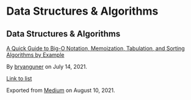Data Structures & Algorithms
============================

Data Structures & Algorithms
----------------------------

[A Quick Guide to Big-O Notation, Memoization, Tabulation, and Sorting Algorithms by Example](https://medium.com/p/803ff193c522)

By <a href="https://medium.com/@bryanguner" class="p-author h-card">bryanguner</a> on July 14, 2021.

[Link to list](https://medium.com/@bryanguner/list/e1bf1eab99ce)

Exported from [Medium](https://medium.com) on August 10, 2021.
